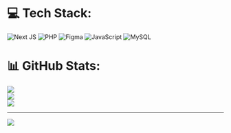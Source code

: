 
# 💻 Tech Stack:
![Next JS](https://img.shields.io/badge/Next-black?style=flat-square&logo=next.js&logoColor=white) ![PHP](https://img.shields.io/badge/php-%23777BB4.svg?style=flat-square&logo=php&logoColor=white) ![Figma](https://img.shields.io/badge/figma-%23F24E1E.svg?style=flat-square&logo=figma&logoColor=white) ![JavaScript](https://img.shields.io/badge/javascript-%23323330.svg?style=flat-square&logo=javascript&logoColor=%23F7DF1E) ![MySQL](https://img.shields.io/badge/mysql-4479A1.svg?style=flat-square&logo=mysql&logoColor=white)
# 📊 GitHub Stats:
![](https://github-readme-stats.vercel.app/api?username=sagar232588&theme=dark&hide_border=false&include_all_commits=false&count_private=false)<br/>
![](https://github-readme-streak-stats.herokuapp.com/?user=sagar232588&theme=dark&hide_border=false)<br/>
![](https://github-readme-stats.vercel.app/api/top-langs/?username=sagar232588&theme=dark&hide_border=false&include_all_commits=false&count_private=false&layout=compact)

---
[![](https://visitcount.itsvg.in/api?id=sagar232588&icon=0&color=0)](https://visitcount.itsvg.in)

<!-- Proudly created with GPRM ( https://gprm.itsvg.in ) -->
